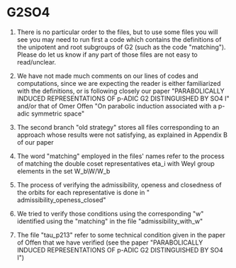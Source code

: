 # G2SO4
1) There is no particular order to the files, but to use some files you will see you may need to run first a code which contains the definitions of the unipotent and root subgroups of G2 (such as the code "matching"). Please do let us know if any part of those files are not easy to read/unclear. 
 
2) We have not made much comments on our lines of codes and computations, since we are expecting the reader is either familiarized with the definitions, or is following closely our paper "PARABOLICALLY INDUCED REPRESENTATIONS OF p-ADIC G2 DISTINGUISHED BY SO4 I" and/or that of Omer Offen "On parabolic induction associated with a p-adic symmetric space"

3) The second branch "old strategy" stores all files corresponding to an approach whose results were not satisfying, as explained in Appendix B of our paper

4) The word "matching" employed in the files' names refer to the process of matching the double coset representatives eta_i with Weyl group elements in the set W_b\W/W_b
5) The process of verifying the admissibility, openess and closedness of the orbits for each representative is done in "
admissibility_openess_closed"
6) We tried to verify those conditions using the corresponding "w" identified using the "matching" in the file "admissibility_with_w"
7) The file "tau_p213" refer to some technical condition given in the paper of Offen that we have verified (see the paper "PARABOLICALLY INDUCED REPRESENTATIONS OF p-ADIC G2 DISTINGUISHED BY SO4 I")

